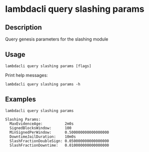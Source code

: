 # lambdacli query slashing params 

## Description

Query genesis parameters for the slashing module

## Usage

```
lambdacli query slashing params [flags]
```

Print help messages:
```
lambdacli query slashing params -h
```

## Examples

```
lambdacli query slashing params
   
Slashing Params:
  MaxEvidenceAge:          2m0s
  SignedBlocksWindow:      100
  MinSignedPerWindow:      0.500000000000000000
  DowntimeJailDuration:    10m0s
  SlashFractionDoubleSign: 0.050000000000000000
  SlashFractionDowntime:   0.010000000000000000
```
